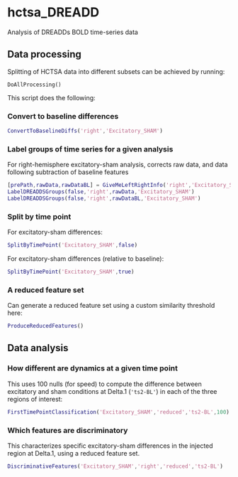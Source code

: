 # hctsa_DREADD

Analysis of DREADDs BOLD time-series data

## Data processing

Splitting of HCTSA data into different subsets can be achieved by running:
```
DoAllProcessing()
```

This script does the following:

### Convert to baseline differences

```matlab
ConvertToBaselineDiffs('right','Excitatory_SHAM')
```

### Label groups of time series for a given analysis
For right-hemisphere excitatory-sham analysis, corrects raw data, and data following subtraction of baseline features
```matlab
[prePath,rawData,rawDataBL] = GiveMeLeftRightInfo('right','Excitatory_SHAM');
LabelDREADDSGroups(false,'right',rawData,'Excitatory_SHAM')
LabelDREADDSGroups(false,'right',rawDataBL,'Excitatory_SHAM')
```

### Split by time point
For excitatory-sham differences:
```matlab
SplitByTimePoint('Excitatory_SHAM',false)
```

For excitatory-sham differences (relative to baseline):
```matlab
SplitByTimePoint('Excitatory_SHAM',true)
```

### A reduced feature set
Can generate a reduced feature set using a custom similarity threshold here:

```matlab
ProduceReducedFeatures()
```

## Data analysis

### How different are dynamics at a given time point

This uses 100 nulls (for speed) to compute the difference between excitatory and sham conditions at Delta.1 (`'ts2-BL'`) in each of the three regions of interest:
```matlab
FirstTimePointClassification('Excitatory_SHAM','reduced','ts2-BL',100)
```

### Which features are discriminatory

This characterizes specific excitatory-sham differences in the injected region at Delta.1, using a reduced feature set.
```matlab
DiscriminativeFeatures('Excitatory_SHAM','right','reduced','ts2-BL')
```
